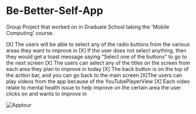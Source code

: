 # Be-Better-Self-App
Group Project that worked on in Graduate School taking the 'Mobile Computing' course.


[X] The users will be able to select any of the radio buttons from the various areas they want to improve in
  [X] If the user does not select anything, then they would get a toast message saying  “Select one of     the buttons” to go to the next screen
[X] The users can select any of the titles on the screen from each area they plan to improve in today 
  [X] The back button is on the top of the action bar, and you can go back to the main screen
[X]The users can play videos from the app because of the YouTubePlayerView
  [X] Each video relate to mental health issue to help improve on the certain area the user clicks on and wants to improve in 

![Apptour](https://user-images.githubusercontent.com/39386877/147842579-a488bb89-e9b3-47b1-8cc9-db020a9245c7.gif)
